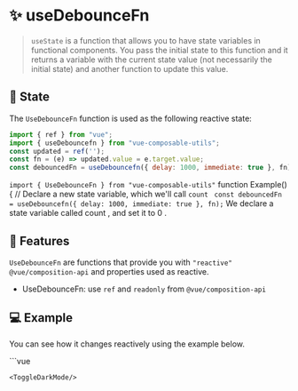 # :sparkles: useDebounceFn
> `useState` is a function that allows you to have state variables in functional components. You pass the initial state to this function and it returns a variable with the current state value (not necessarily the initial state) and another function to update this value.

## :convenience_store: State

The `UseDebounceFn` function is used as the following reactive state:

```js
import { ref } from "vue";
import { useDebouncefn } from "vue-composable-utils";
const updated = ref('');
const fn = (e) => updated.value = e.target.value;
const debouncedFn = useDebouncefn({ delay: 1000, immediate: true }, fn);
```

`import { UseDebounceFn } from "vue-composable-utils"` function Example() { // Declare a new state variable, which we'll call `count` ` const debouncedFn = useDebouncefn({ delay: 1000, immediate: true }, fn);` We declare a state variable called count , and set it to 0 .


## :rocket: Features

`UseDebounceFn` are functions that provide you with `"reactive"` `@vue/composition-api` and properties used as reactive.

- UseDebounceFn: use `ref` and `readonly` from `@vue/composition-api`

## :computer: Example

You can see how it changes reactively using the example below.

<DebouncedFn />
```vue
<template>
  <div>
    <p>Event handler : {{ updated }}</p>
    <input :value="updated" @input="debouncedFn" placeholder="input" />
    <input disabled placeholder="output" :value="updated"/>
    <small>Delay is set to 1000ms.</small>
  </div>
</template>

<script>
import { ref } from "vue";
import { useDebounceFn } from "vue-composable-utils";

export default {
  setup() {
    const updated = ref('');
    const fn = (e) => updated.value = e.target.value;

    const debouncedFn = useDebounceFn({ delay: 1000, immediate: true }, fn);

    return { updated, debouncedFn };
  },
};
</script>

<style scoped>
input {
    margin: 0.5em;
    padding: 0.8em;
}
</style>
```
<ToggleDarkMode/>
